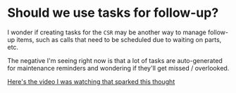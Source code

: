# Should we use tasks for follow-up?

I wonder if creating tasks for the `CSR` may be another way to manage follow-up
items, such as calls that need to be scheduled due to waiting on parts, etc.

The negative I'm seeing right now is that a lot of tasks are auto-generated
for maintenance reminders and wondering if they'll get missed / overlooked.

[Here's the video I was watching that sparked this thought](https://help.housecallpro.com/en/articles/4198337-how-can-my-technicians-use-tasks)
